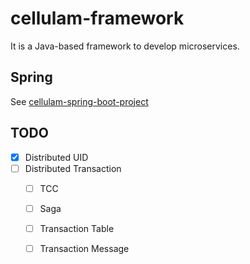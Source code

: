 # cellulam-framework
It is a Java-based framework to develop microservices.

## Spring
See [cellulam-spring-boot-project](https://github.com/lilineric/cellulam-spring-boot-project)

## TODO
- [x] Distributed UID
- [ ] Distributed Transaction
    - [ ] TCC
    - [ ] Saga
    - [ ] Transaction Table
    - [ ] Transaction Message


